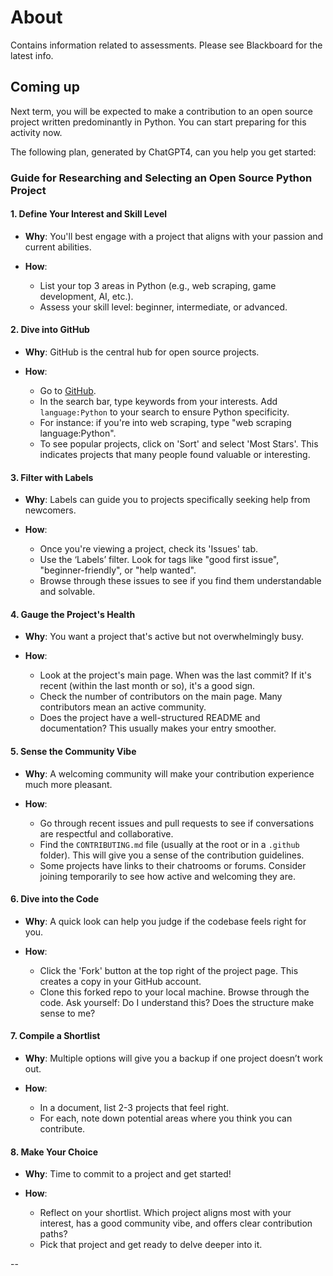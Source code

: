 # About

Contains information related to assessments. Please see Blackboard for the latest info.

## Coming up 

Next term, you will be expected to make a contribution to an open source project written predominantly in Python. You can start preparing for this activity now.

The following plan, generated by ChatGPT4, can you help you get started:

### Guide for Researching and Selecting an Open Source Python Project

#### 1. Define Your Interest and Skill Level
- **Why**: You'll best engage with a project that aligns with your passion and current abilities.
  
- **How**:
  - List your top 3 areas in Python (e.g., web scraping, game development, AI, etc.).
  - Assess your skill level: beginner, intermediate, or advanced.

#### **2. Dive into GitHub**
- **Why**: GitHub is the central hub for open source projects.
  
- **How**:
  - Go to [GitHub](https://github.com/).
  - In the search bar, type keywords from your interests. Add `language:Python` to your search to ensure Python specificity.
  - For instance: if you're into web scraping, type "web scraping language:Python".
  - To see popular projects, click on 'Sort' and select 'Most Stars'. This indicates projects that many people found valuable or interesting.
  
#### 3. Filter with Labels
- **Why**: Labels can guide you to projects specifically seeking help from newcomers.
  
- **How**:
  - Once you're viewing a project, check its 'Issues' tab.
  - Use the ‘Labels’ filter. Look for tags like "good first issue", "beginner-friendly", or "help wanted".
  - Browse through these issues to see if you find them understandable and solvable.

#### 4. Gauge the Project's Health
- **Why**: You want a project that's active but not overwhelmingly busy.
  
- **How**:
  - Look at the project's main page. When was the last commit? If it's recent (within the last month or so), it's a good sign.
  - Check the number of contributors on the main page. Many contributors mean an active community.
  - Does the project have a well-structured README and documentation? This usually makes your entry smoother.

#### 5. Sense the Community Vibe
- **Why**: A welcoming community will make your contribution experience much more pleasant.
  
- **How**:
  - Go through recent issues and pull requests to see if conversations are respectful and collaborative.
  - Find the `CONTRIBUTING.md` file (usually at the root or in a `.github` folder). This will give you a sense of the contribution guidelines.
  - Some projects have links to their chatrooms or forums. Consider joining temporarily to see how active and welcoming they are.

#### 6. Dive into the Code
- **Why**: A quick look can help you judge if the codebase feels right for you.
  
- **How**:
  - Click the 'Fork' button at the top right of the project page. This creates a copy in your GitHub account.
  - Clone this forked repo to your local machine. Browse through the code. Ask yourself: Do I understand this? Does the structure make sense to me?

#### 7. Compile a Shortlist
- **Why**: Multiple options will give you a backup if one project doesn’t work out.
  
- **How**:
  - In a document, list 2-3 projects that feel right.
  - For each, note down potential areas where you think you can contribute.

#### 8. Make Your Choice
- **Why**: Time to commit to a project and get started!
  
- **How**:
  - Reflect on your shortlist. Which project aligns most with your interest, has a good community vibe, and offers clear contribution paths?
  - Pick that project and get ready to delve deeper into it.

--